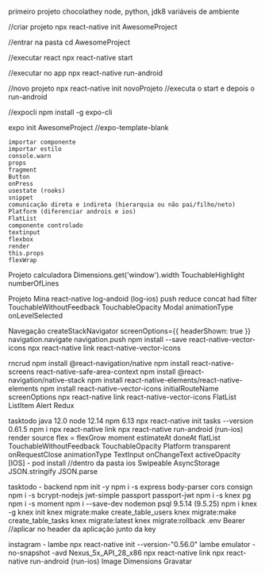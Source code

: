 primeiro projeto
chocolathey
node, python, jdk8
variáveis de ambiente

//criar projeto
npx react-native init AwesomeProject

//entrar na pasta
cd AwesomeProject

//executar react
npx react-native start

//executar no app
npx react-native run-android


//novo projeto
npx react-native init novoProjeto
//executa o start e depois o run-android

//expocli
npm install -g expo-cli

expo init AwesomeProject
//expo-template-blank

    importar componente
    importar estilo
    console.warn
    props
    fragment
    Button 
    onPress
    usestate (rooks)
    snippet
    comunicação direta e indireta (hierarquia ou não pai/filho/neto)
    Platform (diferenciar androis e ios)
    FlatList
    componente controlado
    textinput
    flexbox
    render
    this.props
    flexWrap

Projeto calculadora
    Dimensions.get('window').width
    TouchableHighlight
    numberOfLines

Projeto Mina
    react-native log-andoid (log-ios)
    push
    reduce
    concat
    had
    filter
    TouchableWithoutFeedback
    TouchableOpacity
    Modal
    animationType
    onLevelSelected

Navegação
    createStackNavigator
    screenOptions={{ headerShown: true }}
    navigation.navigate
    navigation.push
    npm install --save react-native-vector-icons
    npx react-native link react-native-vector-icons

rncrud
    npm install @react-navigation/native
    npm install react-native-screens react-native-safe-area-context
    npm install @react-navigation/native-stack
    npm install react-native-elements/react-native-elements
    npm install react-native-vector-icons
    initialRouteName
    screenOptions
    npx react-native link react-native-vector-icons
    FlatList
    ListItem
    Alert
    Redux

tasktodo
    java 12.0
    node 12.14
    npm 6.13
    npx react-native init tasks --version 0.61.5
    npm i
    npx react-native link
    npx react-native run-android (run-ios)
    render
    source
    flex = flexGrow
    moment
    estimateAt
    doneAt
    flatList
    TouchableWithoutFeedback
    TouchableOpacity
    Platform
    transparent
    onRequestClose
    animationType
    TextInput
    onChangeText
    activeOpacity
    [IOS] - pod install //dentro da pasta ios
    Swipeable
    AsyncStorage
    JSON.stringify
    JSON.parse

tasktodo - backend
    npm init -y
    npm i -s express body-parser cors consign 
    npm i -s bcrypt-nodejs jwt-simple passport passport-jwt
    npm i -s knex pg
    npm i -s moment
    npm i --save-dev nodemon
    psql 9.5.14 (9.5.25)
    npm i knex -g
    knex init
    knex migrate:make create_table_users
    knex migrate:make create_table_tasks
    knex migrate:latest
    knex migrate:rollback
    .env
    Bearer //aplicar no header da aplicação junto da key

instagram - lambe
    npx react-native init --version-"0.56.0" lambe
    emulator -no-snapshot -avd Nexus_5x_API_28_x86
    npx react-native link
    npx react-native run-android (run-ios)
    Image
    Dimensions
    Gravatar
